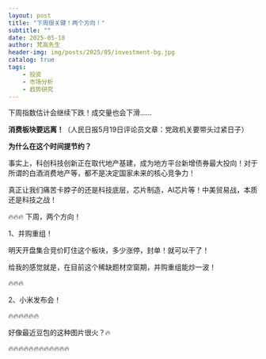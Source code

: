 ```yaml
---
layout: post
title: "下周很关键！两个方向！"
subtitle: ""
date: 2025-05-18
author: 梵高先生
header-img: img/posts/2025/05/investment-bg.jpg
catalog: true
tags:
    - 投资
    - 市场分析
    - 趋势研究
---
```


下周指数估计会继续下跌！成交量也会下滑……

**消费板块要远离！**（人民日报5月19日评论员文章：党政机关要带头过紧日子）

**为什么在这个时间提节约？**

事实上，科创科技创新正在取代地产基建，成为地方平台新增债券最大投向！对于所谓的白酒消费地产等，都不是决定国家未来的核心竞争力！

真正让我们痛苦卡脖子的还是科技底层，芯片制造，AI芯片等！中美贸易战，本质还是科技之战！

🔥🔥🔥
下周，两个方向！

1、并购重组！

明天开盘集合竞价盯住这个板块，多少涨停，封单！就可以干了！

给我的感觉就是，在目前这个稀缺题材空窗期，并购重组能炒一波！

🔥🔥🔥

2、小米发布会！

🔥🔥🔥🔥🔥🔥

好像最近豆包的这种图片很火？🔥

🔥🔥🔥🔥🔥🔥🔥🔥🔥🔥🔥🔥